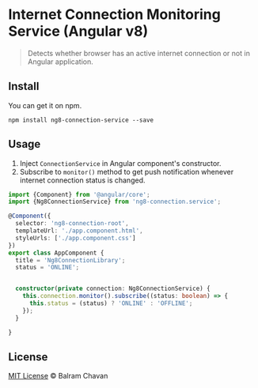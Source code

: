 # Internet Connection Monitoring Service (Angular v8)

> Detects whether browser has an active internet connection or not in Angular application. 

## Install

You can get it on npm.

```
npm install ng8-connection-service --save
```

## Usage

1. Inject `ConnectionService` in Angular component's constructor.
2. Subscribe to `monitor()` method to get push notification whenever internet connection status is changed.

```ts
import {Component} from '@angular/core';
import {Ng8ConnectionService} from 'ng8-connection.service';

@Component({
  selector: 'ng8-connection-root',
  templateUrl: './app.component.html',
  styleUrls: ['./app.component.css']
})
export class AppComponent {
  title = 'Ng8ConnectionLibrary';
  status = 'ONLINE';


  constructor(private connection: Ng8ConnectionService) {
    this.connection.monitor().subscribe((status: boolean) => {
      this.status = (status) ? 'ONLINE' : 'OFFLINE';
    });
  }

}


```
## License

[MIT License](https://github.com/ultrasonicsoft/ng-connection-service/blob/master/LICENSE) © Balram Chavan
